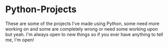 # Python-Projects

These are some of the projects I've made using Python, some need more working on and some are completely wrong or need some working upon but yeah. I'm always open to new things so if you ever have anything to tell me, I'm open!
